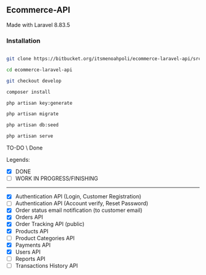 ## Ecommerce-API

Made with Laravel 8.83.5

### Installation

```bash

git clone https://bitbucket.org/itsmenoahpoli/ecommerce-laravel-api/src/master/

cd ecommerce-laravel-api

git checkout develop

composer install

php artisan key:generate

php artisan migrate

php artisan db:seed

php artisan serve

```

TO-DO \ Done

Legends:

-   [x] DONE
-   [ ] WORK IN PROGRESS/FINISHING

---

-   [x] Authentication API (Login, Customer Registration)
-   [ ] Authentication API (Account verify, Reset Password)
-   [x] Order status email notification (to customer email)
-   [x] Orders API
-   [x] Order Tracking API (public)
-   [x] Products API
-   [ ] Product Categories API
-   [x] Payments API
-   [x] Users API
-   [ ] Reports API
-   [ ] Transactions History API
